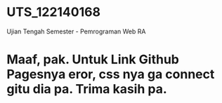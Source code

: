 # UTS_122140168
Ujian Tengah Semester - Pemrograman Web RA 

# Maaf, pak. Untuk Link Github Pagesnya eror, css nya ga connect gitu dia pa. Trima kasih pa.